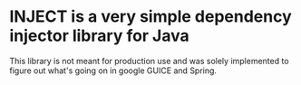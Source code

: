 INJECT is a very simple dependency injector library for Java
============================================================

This library is not meant for production use and was solely implemented
to figure out what's going on in google GUICE and Spring.